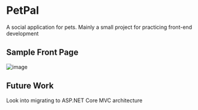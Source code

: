 # PetPal
A social application for pets. Mainly a small project for practicing front-end development <br />
## Sample Front Page <br />
![image](https://user-images.githubusercontent.com/71652695/162883519-1b821695-e100-4731-8f9a-101da88d7c3e.png)<br />
## Future Work <br/>
Look into migrating to ASP.NET Core MVC architecture

